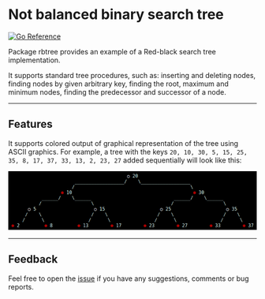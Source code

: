 Not balanced binary search tree
===============================

[![Go Reference](https://pkg.go.dev/badge/github.com/r-che/algorithms/bst/rbtree/rbtree.svg)](https://pkg.go.dev/github.com/r-che/algorithms/bst/rbtree)

Package rbtree provides an example of a Red-black search tree implementation.

It supports standard tree procedures, such as: inserting and deleting nodes,
finding nodes by given arbitrary key, finding the root, maximum and minimum
nodes, finding the predecessor and successor of a node.

-------------------------

## Features

It supports colored output of graphical representation of the tree using ASCII
graphics. For example, a tree with the keys `20, 10, 30, 5, 15, 25, 35, 8, 17,
37, 33, 13, 2, 23, 27` added sequentially will look like this:

![Red-black tree](rbtree.png)

-------------------------

## Feedback

Feel free to open the [issue] if you have any suggestions, comments or bug reports.

[issue]: https://github.com/r-che/algorithms/issues

